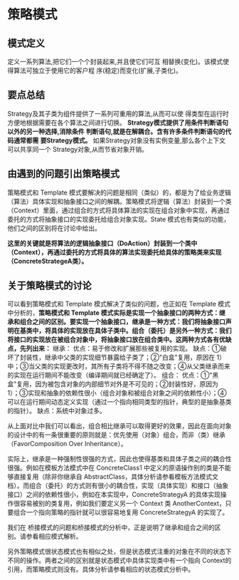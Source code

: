 # 策略模式

 ## 模式定义

定义一系列算法,把它们一个个封装起来,并且使它们可互
相替换(变化)。该模式使得算法可独立于使用它的客户程
序(稳定)而变化(扩展,子类化)。



## 要点总结

Strategy及其子类为组件提供了一系列可重用的算法,从而可以使
得类型在运行时方便地根据需要在各个算法之间进行切换。
**Strategy模式提供了用条件判断语句以外的另一种选择,消除条件**
**判断语句,就是在解耦合。含有许多条件判断语句的代码通常都需**
**要Strategy模式。**
如果Strategy对象没有实例变量,那么各个上下文可以共享同一个
Strategy对象,从而节省对象开销。



## 由遇到的问题引出策略模式

策略模式和 Template 模式要解决的问题是相同（类似）的，都是为了给业务逻辑（算法）具体实现和抽象接口之间的解耦。策略模式将逻辑（算法）封装到一个类（Context）里面，通过组合的方式将具体算法的实现在组合对象中实现，再通过委托的方式将抽象接口的实现委托给组合对象实现。State 模式也有类似的功能，他们之间的区别将在讨论中给出。



**这里的关键就是将算法的逻辑抽象接口（DoAction）封装到一个类中（Context），再通过委托的方式将具体的算法实现委托给具体的策略类来实现（ConcreteStrategeA类）。** 


## 关于策略模式的讨论

可以看到策略模式和 Template 模式解决了类似的问题，也正如在 Template 模式中分析的，**策略模式和 Template 模式实际是实现一个抽象接口的两种方式：继承和组合之间的区别。要实现一个抽象接口，继承是一种方式：我们将抽象接口声明在基类中，将具体的实现放在具体子类中。组合（委托）是另外一种方式：我们将接口的实现放在被组合对象中，将抽象接口放在组合类中。这两种方式各有优缺点，先列出来：**
继承：
优点：易于修改和扩展那些被复用的实现。
缺点：①破坏了封装性，继承中父类的实现细节暴露给子类了；②"白盒"复用，原因在 1）中；③当父类的实现更改时，其所有子类将不得不随之改变；④从父类继承而来的实现在运行期间不能改变（编译期间就已经确定了）。
组合：
优点：①"黑盒"复用，因为被包含对象的内部细节对外是不可见的；②封装性好，原因为 1）；③实现和抽象的依赖性很小（组合对象和被组合对象之间的依赖性小）；④可以在运行期间动态定义实现（通过一个指向相同类型的指针，典型的是抽象基类的指针）。
缺点：系统中对象过多。

从上面对比中我们可以看出，组合相比继承可以取得更好的效果，因此在面向对象的设计中的有一条很重要的原则就是：优先使用（对象）组合，而非（类）继承（FavorComposition Over Inheritance）。

实际上，继承是一种强制性很强的方式，因此也使得基类和具体子类之间的耦合性很强。例如在模板方法模式中在 ConcreteClass1 中定义的原语操作别的类是不能够直接复用（除非你继承自 AbstractClass，具体分析请参看模板方法模式文档）。而组合（委托）的方式则有很小的耦合性，实现（具体实现）和接口（抽象接口）之间的依赖性很小，例如在本实现中，ConcreteStrategyA 的具体实现操作很容易被别的类复用，例如我们要定义另一个 Context 类 AnotherContext，只要组合一个指向策略的指针就可以很容易地复用 ConcreteStrategyA 的实现了。

我们在 桥接模式的问题和桥接模式的分析中，正是说明了继承和组合之间的区别。请参看相应模式解析。

另外策略模式很状态模式也有相似之处，但是状态模式注重的对象在不同的状态下不同的操作。两者之间的区别就是状态模式中具体实现类中有一个指向 Context的引用，而策略模式则没有。具体分析请参看相应的状态模式分析中。




